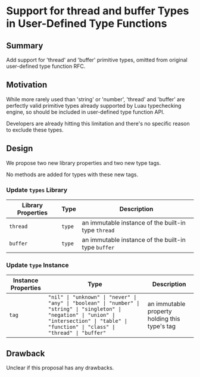 # Support for thread and buffer Types in User-Defined Type Functions

## Summary

Add support for 'thread' and 'buffer' primitive types, omitted from original user-defined type function RFC.

## Motivation

While more rarely used than 'string' or 'number', 'thread' and 'buffer' are perfectly valid primitive types already supported by Luau typechecking engine, so should be included in user-defined type function API.

Developers are already hitting this limitation and there's no specific reason to exclude these types.

## Design

We propose two new library properties and two new type tags.

No methods are added for types with these new tags.

### Update `types` Library

| Library Properties | Type | Description |
| ------------- | ------------- | ------------- |
| `thread` | `type` | an immutable instance of the built-in type `thread` |
| `buffer` | `type` | an immutable instance of the built-in type `buffer` |

### Update `type` Instance

| Instance Properties | Type | Description |
| ------------- | ------------- | ------------- |
| `tag` | `"nil" \| "unknown" \| "never" \| "any" \| "boolean" \| "number" \| "string" \| "singleton" \| "negation" \| "union" \| "intersection" \| "table" \| "function" \| "class" \| "thread" \| "buffer"` | an immutable property holding this type's tag |

## Drawback

Unclear if this proposal has any drawbacks.
